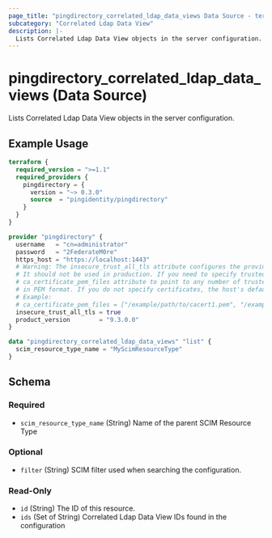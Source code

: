 ```yaml
---
page_title: "pingdirectory_correlated_ldap_data_views Data Source - terraform-provider-pingdirectory"
subcategory: "Correlated Ldap Data View"
description: |-
  Lists Correlated Ldap Data View objects in the server configuration.
---
```


# pingdirectory_correlated_ldap_data_views (Data Source)

Lists Correlated Ldap Data View objects in the server configuration.

## Example Usage

```terraform
terraform {
  required_version = ">=1.1"
  required_providers {
    pingdirectory = {
      version = "~> 0.3.0"
      source  = "pingidentity/pingdirectory"
    }
  }
}

provider "pingdirectory" {
  username   = "cn=administrator"
  password   = "2FederateM0re"
  https_host = "https://localhost:1443"
  # Warning: The insecure_trust_all_tls attribute configures the provider to trust any certificate presented by the PingDirectory server.
  # It should not be used in production. If you need to specify trusted CA certificates, use the
  # ca_certificate_pem_files attribute to point to any number of trusted CA certificate files
  # in PEM format. If you do not specify certificates, the host's default root CA set will be used.
  # Example:
  # ca_certificate_pem_files = ["/example/path/to/cacert1.pem", "/example/path/to/cacert2.pem"]
  insecure_trust_all_tls = true
  product_version        = "9.3.0.0"
}

data "pingdirectory_correlated_ldap_data_views" "list" {
  scim_resource_type_name = "MyScimResourceType"
}
```

<!-- schema generated by tfplugindocs -->
## Schema

### Required

- `scim_resource_type_name` (String) Name of the parent SCIM Resource Type

### Optional

- `filter` (String) SCIM filter used when searching the configuration.

### Read-Only

- `id` (String) The ID of this resource.
- `ids` (Set of String) Correlated Ldap Data View IDs found in the configuration

